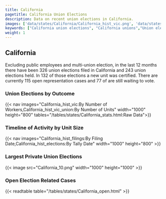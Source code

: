 ```yaml
---
title: California
pagetitle: California Union Elections
description: Data on recent union elections in California.
images: ['data/states/California/California_hist_vic.png', 'data/states/California/California_hist_size.png', 'data/states/California/California_10.png']
keywords: ["California union elections", "California unions","Union elections"]
weight: 1
---
```

##  California

Excluding public employees and multi-union election, in the last 12 months there have been 326 union elections filed in California and 243 union elections held. In 132 of those elections a new unit was certified. There are currently 115 open representation cases and 77 of are still waiting to vote.

### Union Elections by Outcome
{{< nav images="California_hist_vic:By Number of Workers,California_hist_vic_union:By Number of Units" width="1000" height="800" tables="/tables/states/California_stats.html:Raw Data">}}

### Timeline of Activity by Unit Size
{{< nav images="California_hist_filings:By Filing Date,California_hist_elections:By Tally Date" width="1000" height="800" >}}

### Largest Private Union Elections
{{< image src="California_10.png" width="1000" height="1000"  >}}

### Open Election Related Cases
{{< readtable table="/tables/states/California_open.html" >}}


